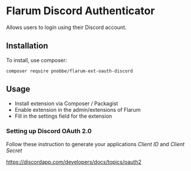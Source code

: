 # Flarum Discord Authenticator
Allows users to login using their Discord account.

## Installation
To install, use composer:
```
composer require pnobbe/flarum-ext-oauth-discord
```
## Usage
* Install extension via Composer / Packagist
* Enable extension in the admin/extensions of Flarum
* Fill in the settings field for the extension

### Setting up Discord OAuth 2.0
Follow these instruction to generate your applications *Client ID* and *Client Secret*

https://discordapp.com/developers/docs/topics/oauth2



